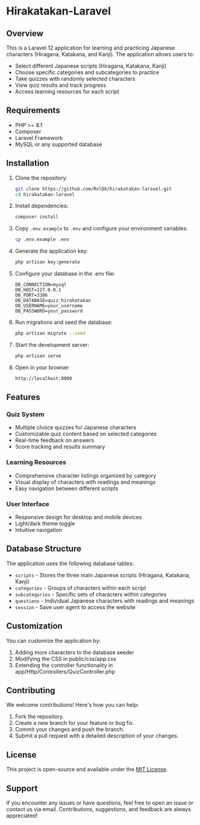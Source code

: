# Hirakatakan-Laravel
## Overview
This is a Laravel 12 application for learning and practicing Japanese characters (Hiragana, Katakana, and Kanji). The application allows users to:

- Select different Japanese scripts (Hiragana, Katakana, Kanji)
- Choose specific categories and subcategories to practice
- Take quizzes with randomly selected characters
- View quiz results and track progress
- Access learning resources for each script

## Requirements
- PHP >= 8.1
- Composer
- Laravel Framework
- MySQL or any supported database

## Installation
1. Clone the repository:
    ```bash
    git clone https://github.com/RvlDX/hirakatakan-laravel.git
    cd hirakatakan-laravel
    ```

2. Install dependencies:
    ```bash
    composer install
    ```

3. Copy `.env.example` to `.env` and configure your environment variables:
    ```bash
    cp .env.example .env
    ```

4. Generate the application key:
    ```bash
    php artisan key:generate
    ```

5. Configure your database in the .env file:
    ```
    DB_CONNECTION=mysql
    DB_HOST=127.0.0.1
    DB_PORT=3306
    DB_DATABASE=quiz_hirakatakan
    DB_USERNAME=your_username
    DB_PASSWORD=your_password
    ``` 

6. Run migrations and seed the database:
    ```bash
    php artisan migrate --seed
    ```

7. Start the development server:
    ```bash
    php artisan serve
    ```

9. Open in your browser
    ```bash
    http://localhost:8000
    ```

## Features
### Quiz System
- Multiple choice quizzes for Japanese characters
- Customizable quiz content based on selected categories
- Real-time feedback on answers
- Score tracking and results summary

### Learning Resources
- Comprehensive character listings organized by category
- Visual display of characters with readings and meanings
- Easy navigation between different scripts

### User Interface
- Responsive design for desktop and mobile devices
- Light/dark theme toggle
- Intuitive navigation

## Database Structure
The application uses the following database tables:

- `scripts` - Stores the three main Japanese scripts (Hiragana, Katakana, Kanji)
- `categories` - Groups of characters within each script
- `subcategories` - Specific sets of characters within categories
- `questions` - Individual Japanese characters with readings and meanings
- `session` - Save user agent to access the website

## Customization
You can customize the application by:

1. Adding more characters to the database seeder
2. Modifying the CSS in public/css/app.css
3. Extending the controller functionality in app/Http/Controllers/QuizController.php

## Contributing
We welcome contributions! Here's how you can help:

1. Fork the repository.
2. Create a new branch for your feature or bug fix.
3. Commit your changes and push the branch.
4. Submit a pull request with a detailed description of your changes.

## License
This project is open-source and available under the [MIT License](LICENSE).

## Support
If you encounter any issues or have questions, feel free to open an issue or contact us via email. Contributions, suggestions, and feedback are always appreciated!
